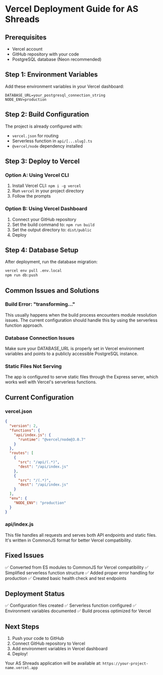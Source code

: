 # Vercel Deployment Guide for AS Shreads

## Prerequisites
- Vercel account
- GitHub repository with your code
- PostgreSQL database (Neon recommended)

## Step 1: Environment Variables
Add these environment variables in your Vercel dashboard:

```
DATABASE_URL=your_postgresql_connection_string
NODE_ENV=production
```

## Step 2: Build Configuration
The project is already configured with:
- `vercel.json` for routing
- Serverless function in `api/[...slug].ts`
- `@vercel/node` dependency installed

## Step 3: Deploy to Vercel

### Option A: Using Vercel CLI
1. Install Vercel CLI: `npm i -g vercel`
2. Run `vercel` in your project directory
3. Follow the prompts

### Option B: Using Vercel Dashboard
1. Connect your GitHub repository
2. Set the build command to: `npm run build`
3. Set the output directory to: `dist/public`
4. Deploy

## Step 4: Database Setup
After deployment, run the database migration:
```bash
vercel env pull .env.local
npm run db:push
```

## Common Issues and Solutions

### Build Error: "transforming..."
This usually happens when the build process encounters module resolution issues. The current configuration should handle this by using the serverless function approach.

### Database Connection Issues
Make sure your DATABASE_URL is properly set in Vercel environment variables and points to a publicly accessible PostgreSQL instance.

### Static Files Not Serving
The app is configured to serve static files through the Express server, which works well with Vercel's serverless functions.

## Current Configuration

### vercel.json
```json
{
  "version": 2,
  "functions": {
    "api/index.js": {
      "runtime": "@vercel/node@3.0.7"
    }
  },
  "routes": [
    {
      "src": "/api/(.*)",
      "dest": "/api/index.js"
    },
    {
      "src": "/(.*)",
      "dest": "/api/index.js"
    }
  ],
  "env": {
    "NODE_ENV": "production"
  }
}
```

### api/index.js
This file handles all requests and serves both API endpoints and static files. It's written in CommonJS format for better Vercel compatibility.

## Fixed Issues
✅ Converted from ES modules to CommonJS for Vercel compatibility
✅ Simplified serverless function structure
✅ Added proper error handling for production
✅ Created basic health check and test endpoints

## Deployment Status
✅ Configuration files created
✅ Serverless function configured
✅ Environment variables documented
✅ Build process optimized for Vercel

## Next Steps
1. Push your code to GitHub
2. Connect GitHub repository to Vercel
3. Add environment variables in Vercel dashboard
4. Deploy!

Your AS Shreads application will be available at: `https://your-project-name.vercel.app`
